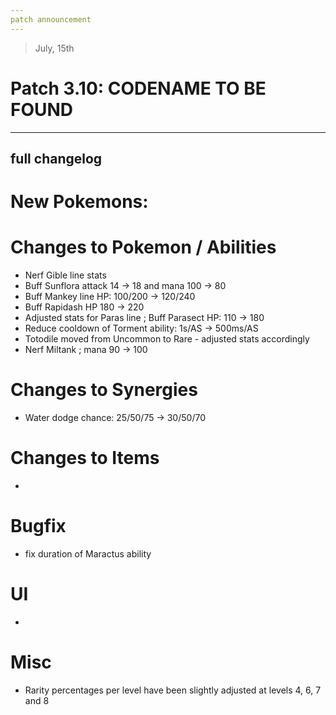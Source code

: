 ```yaml
---
patch announcement
---
```


> July, 15th

# Patch 3.10: CODENAME TO BE FOUND

---

## full changelog

# New Pokemons:



# Changes to Pokemon / Abilities

- Nerf Gible line stats
- Buff Sunflora attack 14 → 18 and mana 100 → 80
- Buff Mankey line HP: 100/200 → 120/240
- Buff Rapidash HP 180 → 220
- Adjusted stats for Paras line ; Buff Parasect HP: 110 → 180
- Reduce cooldown of Torment ability: 1s/AS → 500ms/AS
- Totodile moved from Uncommon to Rare - adjusted stats accordingly
- Nerf Miltank ; mana 90 → 100

# Changes to Synergies

- Water dodge chance: 25/50/75 → 30/50/70


# Changes to Items

- 

# Bugfix

-  fix duration of Maractus ability

# UI

- 

# Misc

- Rarity percentages per level have been slightly adjusted at levels 4, 6, 7 and 8
